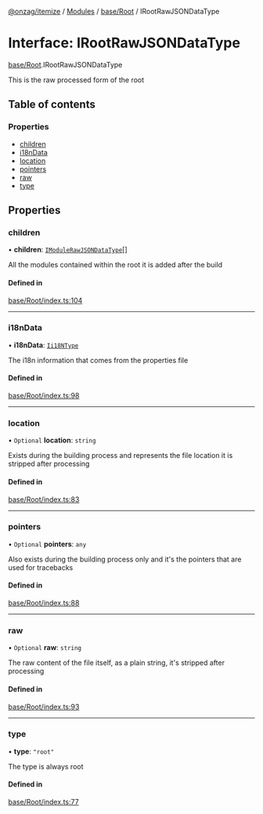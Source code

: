[@onzag/itemize](../README.md) / [Modules](../modules.md) / [base/Root](../modules/base_Root.md) / IRootRawJSONDataType

# Interface: IRootRawJSONDataType

[base/Root](../modules/base_Root.md).IRootRawJSONDataType

This is the raw processed form of the root

## Table of contents

### Properties

- [children](base_Root.IRootRawJSONDataType.md#children)
- [i18nData](base_Root.IRootRawJSONDataType.md#i18ndata)
- [location](base_Root.IRootRawJSONDataType.md#location)
- [pointers](base_Root.IRootRawJSONDataType.md#pointers)
- [raw](base_Root.IRootRawJSONDataType.md#raw)
- [type](base_Root.IRootRawJSONDataType.md#type)

## Properties

### children

• **children**: [`IModuleRawJSONDataType`](base_Root_Module.IModuleRawJSONDataType.md)[]

All the modules contained within the root it is added after
the build

#### Defined in

[base/Root/index.ts:104](https://github.com/onzag/itemize/blob/5c2808d3/base/Root/index.ts#L104)

___

### i18nData

• **i18nData**: [`Ii18NType`](base_Root.Ii18NType.md)

The i18n information that comes from the properties file

#### Defined in

[base/Root/index.ts:98](https://github.com/onzag/itemize/blob/5c2808d3/base/Root/index.ts#L98)

___

### location

• `Optional` **location**: `string`

Exists during the building process and represents the file location
it is stripped after processing

#### Defined in

[base/Root/index.ts:83](https://github.com/onzag/itemize/blob/5c2808d3/base/Root/index.ts#L83)

___

### pointers

• `Optional` **pointers**: `any`

Also exists during the building process only and it's the pointers
that are used for tracebacks

#### Defined in

[base/Root/index.ts:88](https://github.com/onzag/itemize/blob/5c2808d3/base/Root/index.ts#L88)

___

### raw

• `Optional` **raw**: `string`

The raw content of the file itself, as a plain string, it's stripped
after processing

#### Defined in

[base/Root/index.ts:93](https://github.com/onzag/itemize/blob/5c2808d3/base/Root/index.ts#L93)

___

### type

• **type**: ``"root"``

The type is always root

#### Defined in

[base/Root/index.ts:77](https://github.com/onzag/itemize/blob/5c2808d3/base/Root/index.ts#L77)
